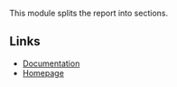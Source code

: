 This module splits the report into sections.

## Links

* [Documentation](https://medtext.readthedocs.io/en/latest/index.html)
* [Homepage](https://github.com/bionlplab/medtext)

